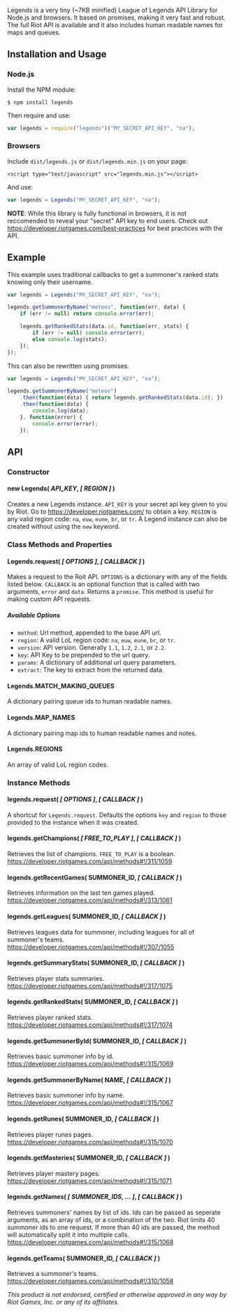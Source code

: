 Legends is a very tiny (~7KB minified) League of Legends API Library for Node.js and browsers. It based on promises, making it very fast and robust. The full Riot API is available and it also includes human readable names for maps and queues.

## Installation and Usage

### Node.js

Install the NPM module:

	$ npm install legends

Then require and use:

```javascript
var legends = require("legends")("MY_SECRET_API_KEY", "na");
```

### Browsers

Include `dist/legends.js` or `dist/legends.min.js` on your page:

	<script type="text/javascript" src="legends.min.js"></script>

And use:

```javascript
var legends = Legends("MY_SECRET_API_KEY", "na");
```

**NOTE**: While this library is fully functional in browsers, it is not reccomended to reveal your "secret" API key to end users. Check out <https://developer.riotgames.com/best-practices> for best practices with the API.

## Example

This example uses traditional callbacks to get a summoner's ranked stats knowing only their username.

```javascript
var legends = Legends("MY_SECRET_API_KEY", "na");

legends.getSummonerByName("meteos", function(err, data) {
	if (err != null) return console.error(err);

	legends.getRankedStats(data.id, function(err, stats) {
		if (err != null) console.error(err);
		else console.log(stats);
	});
});
```

This can also be rewritten using promises.

```javascript
var legends = Legends("MY_SECRET_API_KEY", "na");

legends.getSummonerByName("meteos")
	.then(function(data) { return legends.getRankedStats(data.id); })
	.then(function(data) {
		console.log(data);
	}, function(error) {
		console.error(error);
	});
```

## API

### Constructor

#### new Legends( *API_KEY*, *[ REGION ]* )

Creates a new Legends instance. `API_KEY` is your secret api key given to you by Riot. Go to <https://developer.riotgames.com/> to obtain a key. `REGION` is any valid region code: `na`, `euw`, `eune`, `br`, or `tr`. A Legend instance can also be created without using the `new` keyword.

### Class Methods and Properties

#### Legends.request( *[ OPTIONS ]*, *[ CALLBACK ]* )

Makes a request to the Roit API. `OPTIONS` is a dictionary with any of the fields listed below. `CALLBACK` is an optional function that is called with two arguments, `error` and `data`. Returns a `promise`. This method is useful for making custom API requests.

##### Available Options

* `method`: Url method, appended to the base API url.
* `region`: A valid LoL region code: `na`, `euw`, `eune`, `br`, or `tr`.
* `version`: API version. Generally `1.1`, `1.2`, `2.1`, or `2.2`.
* `key`: API Key to be prepended to the url query.
* `params`: A dictionary of additional url query parameters.
* `extract`: The key to extract from the returned data.

#### Legends.MATCH_MAKING_QUEUES

A dictionary pairing queue ids to human readable names.

#### Legends.MAP_NAMES

A dictionary pairing map ids to human readable names and notes.

#### Legends.REGIONS

An array of valid LoL region codes.

### Instance Methods

#### legends.request( *[ OPTIONS ]*, *[ CALLBACK ]* )

A shortcut for `Legends.request`. Defaults the options `key` and `region` to those provided to the instance when it was created.

#### legends.getChampions( *[ FREE_TO_PLAY ]*, *[ CALLBACK ]* )

Retrieves the list of champions. `FREE_TO_PLAY` is a boolean. <https://developer.riotgames.com/api/methods#!/311/1059>

#### legends.getRecentGames( SUMMONER_ID, *[ CALLBACK ]* )

Retrieves information on the last ten games played. <https://developer.riotgames.com/api/methods#!/313/1061>

#### legends.getLeagues( SUMMONER_ID, *[ CALLBACK ]* )

Retrieves leagues data for summoner, including leagues for all of summoner's teams. <https://developer.riotgames.com/api/methods#!/307/1055>

#### legends.getSummaryStats( SUMMONER_ID, *[ CALLBACK ]* )

Retrieves player stats summaries. <https://developer.riotgames.com/api/methods#!/317/1075>

#### legends.getRankedStats( SUMMONER_ID, *[ CALLBACK ]* )

Retrieves player ranked stats. <https://developer.riotgames.com/api/methods#!/317/1074>

#### legends.getSummonerById( SUMMONER_ID, *[ CALLBACK ]* )

Retrieves basic summoner info by id. <https://developer.riotgames.com/api/methods#!/315/1069>

#### legends.getSummonerByName( NAME, *[ CALLBACK ]* )

Retrieves basic summoner info by name. <https://developer.riotgames.com/api/methods#!/315/1067>

#### legends.getRunes( SUMMONER_ID, *[ CALLBACK ]* )

Retrieves player runes pages. <https://developer.riotgames.com/api/methods#!/315/1070>

#### legends.getMasteries( SUMMONER_ID, *[ CALLBACK ]* )

Retrieves player mastery pages. <https://developer.riotgames.com/api/methods#!/315/1071>

#### legends.getNames( *[ SUMMONER_IDS, ... ]*, *[ CALLBACK ]* )

Retrieves summoners' names by list of ids. Ids can be passed as seperate arguments, as an array of ids, or a combination of the two. Riot limits 40 summoner ids to one request. If more than 40 ids are passed, the method will automatically split it into multiple calls. <https://developer.riotgames.com/api/methods#!/315/1068>

#### legends.getTeams( SUMMONER_ID, *[ CALLBACK ]* )

Retrieves a summoner's teams. <https://developer.riotgames.com/api/methods#!/310/1058>

*This product is not endorsed, certified or otherwise approved in any way by Riot Games, Inc. or any of its affiliates.*